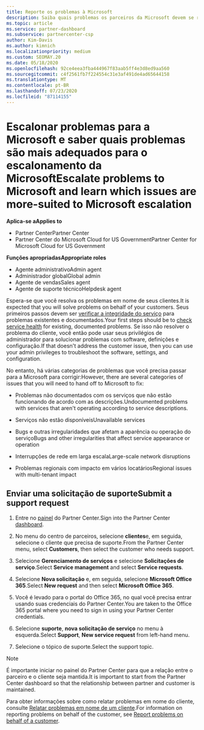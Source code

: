```yaml
---
title: Reporte os problemas à Microsoft
description: Saiba quais problemas os parceiros da Microsoft devem se resolver para seus clientes e quais problemas eles podem precisar escalonar para a Microsoft.
ms.topic: article
ms.service: partner-dashboard
ms.subservice: partnercenter-csp
author: Kim-Davis
ms.author: kimnich
ms.localizationpriority: medium
ms.custom: SEOMAY.20
ms.date: 05/18/2020
ms.openlocfilehash: 92ce4eea3fba444967f83aab5ff4e3d8ed9aa560
ms.sourcegitcommit: c4f2561fb7f224554c31e3af491de4ad65644158
ms.translationtype: MT
ms.contentlocale: pt-BR
ms.lasthandoff: 07/23/2020
ms.locfileid: "87114155"
---
```

# <a name="escalate-problems-to-microsoft-and-learn-which-issues-are-more-suited-to-microsoft-escalation"></a><span data-ttu-id="53581-103">Escalonar problemas para a Microsoft e saber quais problemas são mais adequados para o escalonamento da Microsoft</span><span class="sxs-lookup"><span data-stu-id="53581-103">Escalate problems to Microsoft and learn which issues are more-suited to Microsoft escalation</span></span>  

<span data-ttu-id="53581-104">**Aplica-se a**</span><span class="sxs-lookup"><span data-stu-id="53581-104">**Applies to**</span></span>

- <span data-ttu-id="53581-105">Partner Center</span><span class="sxs-lookup"><span data-stu-id="53581-105">Partner Center</span></span>
- <span data-ttu-id="53581-106">Partner Center do Microsoft Cloud for US Government</span><span class="sxs-lookup"><span data-stu-id="53581-106">Partner Center for Microsoft Cloud for US Government</span></span>

<span data-ttu-id="53581-107">**Funções apropriadas**</span><span class="sxs-lookup"><span data-stu-id="53581-107">**Appropriate roles**</span></span>

- <span data-ttu-id="53581-108">Agente administrativo</span><span class="sxs-lookup"><span data-stu-id="53581-108">Admin agent</span></span>
- <span data-ttu-id="53581-109">Administrador global</span><span class="sxs-lookup"><span data-stu-id="53581-109">Global admin</span></span>
- <span data-ttu-id="53581-110">Agente de vendas</span><span class="sxs-lookup"><span data-stu-id="53581-110">Sales agent</span></span>
- <span data-ttu-id="53581-111">Agente de suporte técnico</span><span class="sxs-lookup"><span data-stu-id="53581-111">Helpdesk agent</span></span>

<span data-ttu-id="53581-112">Espera-se que você resolva os problemas em nome de seus clientes.</span><span class="sxs-lookup"><span data-stu-id="53581-112">It is expected that you will solve problems on behalf of your customers.</span></span> <span data-ttu-id="53581-113">Seus primeiros passos devem ser [verificar a integridade do serviço](check-service-health.md) para problemas existentes e documentados.</span><span class="sxs-lookup"><span data-stu-id="53581-113">Your first steps should be to [check service health](check-service-health.md) for existing, documented problems.</span></span> <span data-ttu-id="53581-114">Se isso não resolver o problema do cliente, você então pode usar seus privilégios de administrador para solucionar problemas com software, definições e configuração.</span><span class="sxs-lookup"><span data-stu-id="53581-114">If that doesn't address the customer issue, then you can use your admin privileges to troubleshoot the software, settings, and configuration.</span></span>

<span data-ttu-id="53581-115">No entanto, há várias categorias de problemas que você precisa passar para a Microsoft para corrigir:</span><span class="sxs-lookup"><span data-stu-id="53581-115">However, there are several categories of issues that you will need to hand off to Microsoft to fix:</span></span>

- <span data-ttu-id="53581-116">Problemas não documentados com os serviços que não estão funcionando de acordo com as descrições.</span><span class="sxs-lookup"><span data-stu-id="53581-116">Undocumented problems with services that aren't operating according to service descriptions.</span></span>

- <span data-ttu-id="53581-117">Serviços não estão disponíveis</span><span class="sxs-lookup"><span data-stu-id="53581-117">Unavailable services</span></span>

- <span data-ttu-id="53581-118">Bugs e outras irregularidades que afetam a aparência ou operação do serviço</span><span class="sxs-lookup"><span data-stu-id="53581-118">Bugs and other irregularities that affect service appearance or operation</span></span>

- <span data-ttu-id="53581-119">Interrupções de rede em larga escala</span><span class="sxs-lookup"><span data-stu-id="53581-119">Large-scale network disruptions</span></span>

- <span data-ttu-id="53581-120">Problemas regionais com impacto em vários locatários</span><span class="sxs-lookup"><span data-stu-id="53581-120">Regional issues with multi-tenant impact</span></span>

## <a name="submit-a-support-request"></a><span data-ttu-id="53581-121">Enviar uma solicitação de suporte</span><span class="sxs-lookup"><span data-stu-id="53581-121">Submit a support request</span></span>

1. <span data-ttu-id="53581-122">Entre no [painel](https://partner.microsoft.com/dashboard) do Partner Center.</span><span class="sxs-lookup"><span data-stu-id="53581-122">Sign into the Partner Center [dashboard](https://partner.microsoft.com/dashboard).</span></span>

2. <span data-ttu-id="53581-123">No menu do centro de parceiros, selecione **clientes**e, em seguida, selecione o cliente que precisa de suporte.</span><span class="sxs-lookup"><span data-stu-id="53581-123">From the Partner Center menu, select **Customers**, then select the customer who needs support.</span></span>

3. <span data-ttu-id="53581-124">Selecione **Gerenciamento de serviços** e selecione **Solicitações de serviço**.</span><span class="sxs-lookup"><span data-stu-id="53581-124">Select **Service management** and select **Service requests**.</span></span>

4. <span data-ttu-id="53581-125">Selecione **Nova solicitação** e, em seguida, selecione **Microsoft Office 365**.</span><span class="sxs-lookup"><span data-stu-id="53581-125">Select **New request** and then select **Microsoft Office 365**.</span></span>

5. <span data-ttu-id="53581-126">Você é levado para o portal do Office 365, no qual você precisa entrar usando suas credenciais do Partner Center.</span><span class="sxs-lookup"><span data-stu-id="53581-126">You are taken to the Office 365 portal where you need to sign in using your Partner Center credentials.</span></span>

6. <span data-ttu-id="53581-127">Selecione **suporte**, **nova solicitação de serviço** no menu à esquerda.</span><span class="sxs-lookup"><span data-stu-id="53581-127">Select **Support**, **New service request** from left-hand menu.</span></span>

7. <span data-ttu-id="53581-128">Selecione o tópico de suporte.</span><span class="sxs-lookup"><span data-stu-id="53581-128">Select the support topic.</span></span>

>[!NOTE]
><span data-ttu-id="53581-129">É importante iniciar no painel do Partner Center para que a relação entre o parceiro e o cliente seja mantida.</span><span class="sxs-lookup"><span data-stu-id="53581-129">It is important to start from the Partner Center dashboard so that the relationship between partner and customer is maintained.</span></span> 

<span data-ttu-id="53581-130">Para obter informações sobre como relatar problemas em nome do cliente, consulte [Relatar problemas em nome de um cliente](report-problems-on-behalf-of-a-customer.md).</span><span class="sxs-lookup"><span data-stu-id="53581-130">For information on reporting problems on behalf of the customer, see [Report problems on behalf of a customer](report-problems-on-behalf-of-a-customer.md).</span></span>

